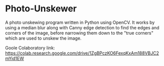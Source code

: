 # Photo-Unskewer
A photo unskewing program written in Python using OpenCV. It works by using a median blur along with Canny edge detection to find the edges and corners of the image, before narrowing them down to the "true corners" which are used to unskew the image.

Goole Colaboratory link: https://colab.research.google.com/drive/1ZgBPczKO6FexqKxAm188VBJC2mYid1EW
